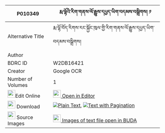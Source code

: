 |P010349|རྨ་ལྷོའི་རིག་གནས་ལོ་རྒྱུས་དཔྱད་ཡིག་བདམས་བསྒྲིགས། ༡ 
| --- | --- 
|Alternative Title |རྨ་ལྷོ་བོད་རིགས་རང་སྐྱོང་ཁུལ་གྱི་རིག་གནས་ལོ་རྒྱུས་དཔྱད་ཡིག་བདམས་བསྒྲིགས།
|Author | 
|BDRC ID | W2DB16421
|Creator | Google OCR
|Number of Volumes| 1
|<img width="25" src="https://img.icons8.com/color/25/000000/edit-property.png">Edit Online| [<img width="25" src="https://avatars.githubusercontent.com/u/45091458?s=200&v=4"> Open in Editor](http://editor.openpecha.org/P010349)
|<img width="25" src="https://img.icons8.com/fluent/48/000000/download-2.png"/>  Download | [![](https://img.icons8.com/color/20/000000/txt.png)Plain Text](https://github.com/Openpecha/P010349/releases/download/v1/ma_lho_i_rikne_logyu_che_yik_d_plain_P010349.zip), [![](https://img.icons8.com/color/20/000000/txt.png)Text with Pagination](https://github.com/Openpecha/P010349/releases/download/v1/ma_lho_i_rikne_logyu_che_yik_d_pages_P010349.zip)
|<img width="25" src="https://img.icons8.com/plasticine/100/000000/pictures-folder.png"/>  Source Images | [<img width="25" src="https://library.bdrc.io/icons/BUDA-small.svg"> Images of text file open in BUDA](https://library.bdrc.io/show/bdr:W2DB16421)